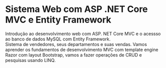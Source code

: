 # Sistema Web com ASP .NET Core MVC e Entity Framework
Introdução ao desenvolvimento web com ASP. NET Core MVC e o acessso ao banco de dados MySQL com Entity Framework.<br>
Sistema de vendedores, seus departamentos e suas vendas. Vamos aprender os fundamentos de desenvolvimento MVC com template engine Razor com layout Bootstrap, vamos a fazer operações de CRUD e pesquisas usando LINQ.
